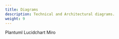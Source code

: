 ```yaml
---
title: Diagrams
description: Technical and Architectural diagrams.
weight: 9
---
```


Plantuml
Lucidchart
Miro

